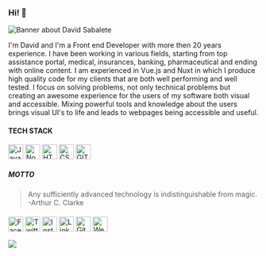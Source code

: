 ### Hi! :wave:

<img src="https://raw.githubusercontent.com/dsabalete/dsabalete/master/banner.jpg" alt="Banner about David Sabalete">

I'm David and I'm a Front end Developer with more then 20 years experience. I have been working in various fields, starting from top assistance portal, medical, insurances, banking, pharmaceutical and ending with online content. I am experienced in Vue.js and Nuxt in which I produce high quality code for my clients that are both well performing and well tested. I focus on solving problems, not only technical problems but creating an awesome experience for the users of my software both visual and accessible. Mixing powerful tools and knowledge about the users brings visual UI's to life and leads to webpages being accessible and useful. 

#### TECH STACK

<img alt="Javascript" src="https://img.shields.io/badge/-Javascript-000?style=for-the-badge&logo=javascript" height="30"> <img alt="Nodejs" src="https://img.shields.io/badge/-Node-brightgreen?style=for-the-badge&logo=Node.js&logoColor=white" height="30"> <img alt="HTML5" src="https://img.shields.io/badge/html5%20-%23E34F26.svg?&style=for-the-badge&logo=html5&logoColor=white" height="30"> <img alt="CSS3" src="https://img.shields.io/badge/css3%20-%231572B6.svg?&style=for-the-badge&logo=css3&logoColor=white" height="30"> <img alt="GIT" src="https://img.shields.io/badge/git-pink.svg?&style=for-the-badge&logo=git&logoColor=white" height="30"> 

##### MOTTO

> Any sufficiently advanced technology is indistinguishable from magic. -Arthur C. Clarke

####

<a href="https://www.facebook.com/dsabalete" target="_blank"><img src="https://raw.githubusercontent.com/dsabalete/dsabalete/master/fb.png" alt="Facebook" width="30"></a>
<a href="https://twitter.com/dsabalete" target="_blank"><img src="https://raw.githubusercontent.com/dsabalete/dsabalete/master/tw.png" alt="Twitter" width="30"></a>
<a href="https://www.instagram.com/dsabalete/" target="_blank"><img src="https://raw.githubusercontent.com/dsabalete/dsabalete/master/ig.png" alt="Instagram" width="30"></a>
<a href="https://www.linkedin.com/in/dsabalete/" target="_blank"><img src="https://raw.githubusercontent.com/dsabalete/dsabalete/master/in.png" alt="LinkedIn" width="30"></a>
<a href="https://github.com/dsabalete" target="_blank"><img src="https://raw.githubusercontent.com/dsabalete/dsabalete/master/git.png" alt="GitHub" width="30"></a>
<a href="https://www.davidsabalete.com/" target="_blank"><img src="https://raw.githubusercontent.com/dsabalete/dsabalete/master/www.png" alt="Website" width="30"></a>

![](https://komarev.com/ghpvc/?username=dsabalete)
